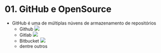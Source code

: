 # 01. GitHub e OpenSource

- GitHub é uma de múltiplas núvens de armazenamento de repositórios
    - Github
        ![](https://github.com/)
    - Gitlab
        ![](https://about.gitlab.com/)
    - Bitbucket
        ![](https://bitbucket.org/)
    - dentre outros 
